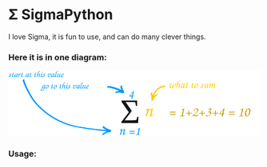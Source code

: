 # Σ SigmaPython

I love Sigma, it is fun to use, and can do many clever things.

### Here it is in one diagram:
![Sigma diagram](/img/sigma-notation.svg)

### Usage:
